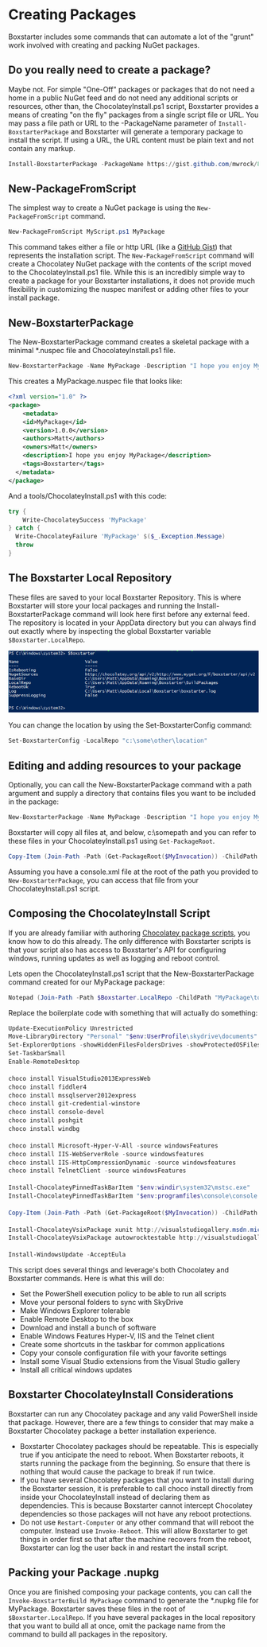 ﻿---
Order: 60
Title: Creating Packages
---

# Creating Packages

Boxstarter includes some commands that can automate a lot of the "grunt" work involved with creating and packing NuGet packages.

## Do you really need to create a package?

Maybe not. For simple "One-Off" packages or packages that do not need a home in a public NuGet feed and do not need any additional scripts or resources, other than, the ChocolateyInstall.ps1 script, Boxstarter provides a means of creating "on the fly" packages from a single script file or URL. You may pass a file path or URL to the -PackageName parameter of `Install-BoxstarterPackage` and Boxstarter will generate a temporary package to install the script. If using a URL, the URL content must be plain text and not contain any markup.

```powershell
Install-BoxstarterPackage -PackageName https://gist.github.com/mwrock/8066325/raw/e0c830528429cd68a8c71dbff6f48298576d8d20/gistfile1.txt
```

## New-PackageFromScript

The simplest way to create a NuGet package is using the `New-PackageFromScript` command.

```powershell
New-PackageFromScript MyScript.ps1 MyPackage
```

This command takes either a file or http URL (like a [GitHub Gist](https://gist.github.com)) that represents the installation script. The `New-PackageFromScript` command will create a Chocolatey NuGet package with the contents of the script moved to the ChocolateyInstall.ps1 file. While this is an incredibly simple way to create a package for your Boxstarter installations, it does not provide much flexibility in customizing the nuspec manifest or adding other files to your install package.

## New-BoxstarterPackage

The New-BoxstarterPackage command creates a skeletal package with a minimal *.nuspec file and ChocolateyInstall.ps1 file.

```powershell
New-BoxstarterPackage -Name MyPackage -Description "I hope you enjoy MyPackage"
```

This creates a MyPackage.nuspec file that looks like:

```xml
<?xml version="1.0" ?>
<package>
    <metadata>
    <id>MyPackage</id>
    <version>1.0.0</version>
    <authors>Matt</authors>
    <owners>Matt</owners>
    <description>I hope you enjoy MyPackage</description>
    <tags>Boxstarter</tags>
  </metadata>
</package>
```

And a tools/ChocolateyInstall.ps1 with this code:

```powershell
try {
    Write-ChocolateySuccess 'MyPackage'
} catch {
  Write-ChocolateyFailure 'MyPackage' $($_.Exception.Message)
  throw
}
```

## The Boxstarter Local Repository

These files are saved to your local Boxstarter Repository. This is where Boxstarter will store your local packages and running the Install-BoxstarterPackage command will look here first before any external feed. The repository is located in your AppData directory but you can always find out exactly where by inspecting the global Boxstarter variable `$Boxstarter.LocalRepo`.

![Windows Powershell output from inspecting the global Boxstarter variable $Boxstarter.LocalRepo](/assets/images/global.png)

You can change the location by using the Set-BoxstarterConfig command:

```powershell
Set-BoxstarterConfig -LocalRepo "c:\some\other\location"
```

## Editing and adding resources to your package

Optionally, you can call the New-BoxstarterPackage command with a path argument and supply a directory that contains files you want to be included in the package:

```powershell
New-BoxstarterPackage -Name MyPackage -Description "I hope you enjoy MyPackage" -Path "c:\somePath"
```

Boxstarter will copy all files at, and below, c:\somepath and you can refer to these files in your ChocolateyInstall.ps1 using `Get-PackageRoot`.

```powershell
Copy-Item (Join-Path -Path (Get-PackageRoot($MyInvocation)) -ChildPath 'console.xml') -Force $env:appdata\console\console.xml
```

Assuming you have a console.xml file at the root of the path you provided to `New-BoxstarterPackage`, you can access that file from your ChocolateyInstall.ps1 script.

## Composing the ChocolateyInstall Script

If you are already familiar with authoring [Chocolatey package scripts](https://docs.chocolatey.org/en-us/create/create-packages-quick-start), you know how to do this already. The only difference with Boxstarter scripts is that your script also has access to Boxstarter's API for configuring windows, running updates as well as logging and reboot control.

Lets open the ChocolateyInstall.ps1 script that the New-BoxstarterPackage command created for our MyPackage package:

```powershell
Notepad (Join-Path -Path $Boxstarter.LocalRepo -ChildPath "MyPackage\tools\ChocolateyInstall.ps1")
```

Replace the boilerplate code with something that will actually do something:

```powershell
Update-ExecutionPolicy Unrestricted
Move-LibraryDirectory "Personal" "$env:UserProfile\skydrive\documents"
Set-ExplorerOptions -showHiddenFilesFoldersDrives -showProtectedOSFiles -showFileExtensions
Set-TaskbarSmall
Enable-RemoteDesktop

choco install VisualStudio2013ExpressWeb
choco install fiddler4
choco install mssqlserver2012express
choco install git-credential-winstore
choco install console-devel
choco install poshgit
choco install windbg

choco install Microsoft-Hyper-V-All -source windowsFeatures
choco install IIS-WebServerRole -source windowsfeatures
choco install IIS-HttpCompressionDynamic -source windowsfeatures
choco install TelnetClient -source windowsFeatures

Install-ChocolateyPinnedTaskBarItem "$env:windir\system32\mstsc.exe"
Install-ChocolateyPinnedTaskBarItem "$env:programfiles\console\console.exe"

Copy-Item (Join-Path -Path (Get-PackageRoot($MyInvocation)) -ChildPath 'console.xml') -Force $env:appdata\console\console.xml

Install-ChocolateyVsixPackage xunit http://visualstudiogallery.msdn.microsoft.com/463c5987-f82b-46c8-a97e-b1cde42b9099/file/66837/1/xunit.runner.visualstudio.vsix
Install-ChocolateyVsixPackage autowrocktestable http://visualstudiogallery.msdn.microsoft.com/ea3a37c9-1c76-4628-803e-b10a109e7943/file/73131/1/AutoWrockTestable.vsix

Install-WindowsUpdate -AcceptEula
```

This script does several things and leverage's both Chocolatey and Boxstarter commands. Here is what this will do:

- Set the PowerShell execution policy to be able to run all scripts
- Move your personal folders to sync with SkyDrive
- Make Windows Explorer tolerable
- Enable Remote Desktop to the box
- Download and install a bunch of software
- Enable Windows Features Hyper-V, IIS and the Telnet client
- Create some shortcuts in the taskbar for common applications
- Copy your console configuration file with your favorite settings
- Install some Visual Studio extensions from the Visual Studio gallery
- Install all critical windows updates

## Boxstarter ChocolateyInstall Considerations

Boxstarter can run any Chocolatey package and any valid PowerShell inside that package. However, there are a few things to consider that may make a Boxstarter Chocolatey package a better installation experience.

- Boxstarter Chocolatey packages should be repeatable. This is especially true if you anticipate the need to reboot. When Boxstarter reboots, it starts running the package from the beginning. So ensure that there is nothing that would cause the package to break if run twice.
- If you have several Chocolatey packages that you want to install during the Boxstarter session, it is preferable to call choco install directly from inside your ChocolateyInstall instead of declaring them as dependencies. This is because Boxstarter cannot intercept Chocolatey dependencies so those packages will not have any reboot protections.
- Do not use `Restart-Computer` or any other command that will reboot the computer. Instead use `Invoke-Reboot`. This will allow Boxstarter to get things in order first so that after the machine recovers from the reboot, Boxstarter can log the user back in and restart the install script.

## Packing your Package .nupkg

Once you are finished composing your package contents, you can call the `Invoke-BoxstarterBuild MyPackage` command to generate the *.nupkg file for MyPackage. Boxstarter saves these files in the root of `$Boxstarter.LocalRepo`. If you have several packages in the local repository that you want to build all at once, omit the package name from the command to build all packages in the repository.